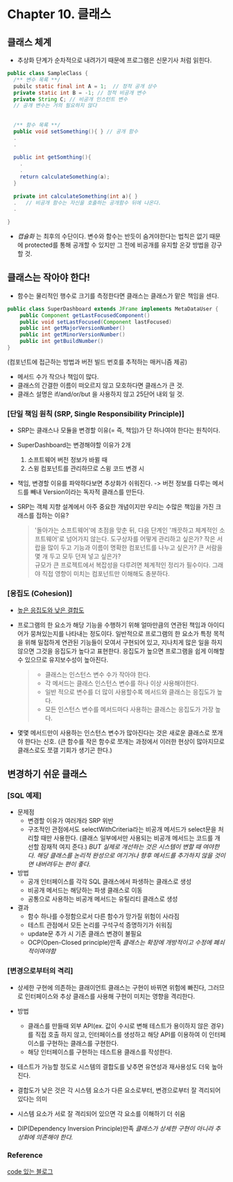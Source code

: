 # Chapter 10. 클래스
## 클래스 체계
- 추상화 단계가 순차적으로 내려가기 때문에 프로그램은 신문기사 처럼 읽힌다.
``` JAVA
public class SampleClass {
  /** 변수 목록 **/
  pubilc static final int A = 1;  // 정적 공개 상수
  private static int B = -1; // 정적 비공개 변수
  private String C; // 비공개 인스턴트 변수
  // 공개 변수는 거의 필요하지 않다
  
  
  /** 함수 목록 **/
  public void setSomething(){ } // 공개 함수
  .
  .
  
  public int getSomthing(){
    .
    .
    return calculateSomething(a);
  }
  
  private int calculateSomething(int a){ }  
  .   // 비공개 함수는 자신을 호출하는 공개함수 뒤에 나온다.
  .
  
}
```
- _캡슐화_ 는 최후의 수단이다. 변수와 함수는 반듯이 숨겨야한다는 법칙은 없기 때문에 protected를 통해 공개할 수 있지만 그 전에 비공개를 유지할 온갖 방법을 강구 할 것.
  
## 클래스는 작아야 한다!
- 함수는 물리적인 행수로 크기를 측정한다면 클래스는 클래스가 맡은 책임을 센다.

```JAVA
public class SuperDashboard extends JFrame implements MetaDataUser {
    public Component getLastFocusedComponent()
    public void setLastFocused(Component lastFocused)
    public int getMajorVersionNumber()
    public int getMinorVersionNumber()
    public int getBuildNumber() 
}
```
(컴포넌트에 접근하는 방법과 버전 빌드 번호를 추적하는 매커니즘 제공)
- 메서드 수가 작으나 책임이 많다.
- 클래스의 간결한 이름이 떠오르지 않고 모호하다면 클래스가 큰 것.
- 클래스 설명은 if/and/or/but 을 사용하지 않고 25단어 내외 일 것.
  
### [단일 책임 원칙 (SRP, Single Responsibility Principle)]
- SRP는 클래스나 모듈을 변경할 이유(= 즉, 책임)가 단 하나여야 한다는 원칙이다.
- SuperDashboard는 변경해야할 이유가 2개
  1. 소프트웨어 버전 정보가 바뀔 때 
  2. 스윙 컴포넌트를 관리하므로 스윙 코드 변경 시 
- 책임, 변경할 이유를 파악하다보면 추상화가 쉬워진다. 
-> 버전 정보를 다루는 메서드를 빼내 Version이라는 독자적 클래스를 만든다.

- SRP는 객체 지향 설계에서 아주 중요한 개념이지만 우리는 수많은 책임을 가진 크래스를 접하는 이유?
  > '돌아가는 소프트웨어'에 초점을 맞춘 뒤, 다음 단계인 '깨끗하고 체계적인 소프트웨어'로 넘어가지 않는다.
  > 도구상자를 어떻게 관리하고 싶은가? 작은 서랍을 많이 두고 기능과 이름이 명확한 컴포넌트를 나누고 싶은가? 
  > 큰 서람을 몇 개 두고 모두 던져 넣고 싶은가?  
  > 규모가 큰 프로젝트에서 복잡성을 다루려면 체계적인 정리가 필수이다. 그래야 직접 영향이 미치는 컴포넌트만 이해해도 충분하다.

### [응집도 (Cohesion)]
- [높은 응집도와 낮은 결합도](https://smiler.tistory.com/entry/%EB%86%92%EC%9D%80-%EC%9D%91%EC%A7%91%EB%8F%84%EC%99%80-%EB%82%AE%EC%9D%80-%EA%B2%B0%ED%95%A9%EB%8F%84)
- 프로그램의 한 요소가 해당 기능을 수행하기 위해 얼마만큼의 연관된 책임과 아이디어가 뭉쳐있는지를 나타내는 정도이다. 일반적으로 프로그램의 한 요소가 특정 목적을 위해 밀접하게 연관된 기능들이 모여서 구현되어 있고, 지나치게 많은 일을 하지 않으면 그것을 응집도가 높다고 표현한다. 응집도가 높으면 프로그램을 쉽게 이해할 수 있으므로 유지보수성이 높아진다.
  > - 클래스는 인스턴스 변수 수가 작아야 한다. 
  > - 각 메서드는 클래스 인스턴스 변수를 하나 이상 사용해야한다.
  > - 일반 적으로 변수를 더 많이 사용할수록 메서드와 클래스는 응집도가 높다.
  > - 모든 인스턴스 변수를 메서드마다 사용하는 클래스는 응집도가 가장 높다.
  
- 몇몇 메서드만이 사용하는 인스턴스 변수가 많아진다는 것은 새로운 클래스로 쪼개야 한다는 신호. (큰 함수를 작은 함수로 쪼개는 과정에서 이러한 현상이 많아지므로 클래스로도 쪼갤 기회가 생기곤 한다.)

## 변경하기 쉬운 클래스
### [SQL 예제]
- 문제점
  - 변경할 이유가 여러개라 SRP 위반
  - 구조적인 관점에서도 selectWithCriteria라는 비공개 메서드가 select문을 처리할 때만 사용한다. (클래스 일부에서만 사용되는 비공개 메서드는 코드를 개선할 잠재적 여지 준다.)
  _BUT 실제로 개선하는 것은 시스템이 변할 때 여야한다. 해당 클래스를 논리적 완성으로 여기거나 향후 메서드를 추가하지 않을 것이면 내버려두는 편이 좋다._
- 방법
  - 공개 인터페이스를 각각 SQL 클래스에서 파생하는 클래스로 생성
  - 비공개 메서드는 해당하는 파생 클래스로 이동
  - 공통으로 사용하는 비공개 메서드는 유틸리티 클래스로 생성
- 결과
  - 함수 하나를 수정함으로서 다른 함수가 망가질 위험이 사라짐
  - 테스트 관점에서 모든 논리를 구석구석 증명하기가 쉬워짐
  - update문 추가 시 기존 클래스 변경이 불필요
  - OCP(Open-Closed principle)만족 _클래스는 확장에 개방적이고 수정에 폐쇠적이여야함_
  
### [변경으로부터의 격리]
- 상세한 구현에 의존하는 클래이언트 클래스는 구현이 바뀌면 위험에 빠진다, 그러므로 인터페이스와 추상 클래스를 사용해 구현이 미치는 영향을 격리한다.
- 방법
  - 클래스를 만들때 외부 API(ex. 값이 수시로 변해 테스트가 용이하지 않은 경우)를 직접 호출 하지 않고, 인터페이스를 생성하고 해당 API를 이용하여 이 인터페이스를 구현하는 클래스를 구현한다.
  - 해당 인터페이스를 구현하는 테스트용 클래스를 작성한다.

- 테스트가 가능할 정도로 시스템의 결합도를 낮추면 유연성과 재사용성도 더욱 높아진다.
- 결합도가 낮은 것은 각 시스템 요소가 다른 요소로부터, 변경으로부터 잘 격리되어 있다는 의미
- 시스템 요소가 서로 잘 격리되어 있으면 각 요소를 이해하기 더 쉬움
- DIP(Dependency Inversion Principle)만족 _클래스가 상세한 구현이 아니라 추상화에 의존해야 한다._
 
  
### Reference
[code 있는 블로그](http://amazingguni.github.io/blog/2016/06/Clean-Code-10-%ED%81%B4%EB%9E%98%EC%8A%A4)
